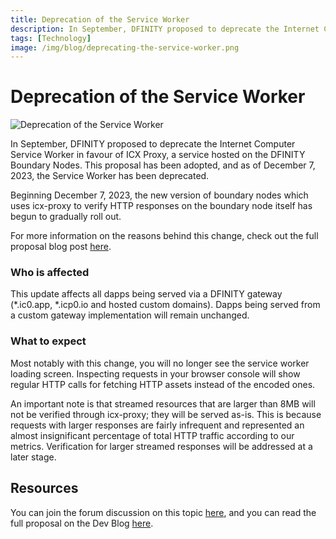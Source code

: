 ```yaml
---
title: Deprecation of the Service Worker
description: In September, DFINITY proposed to deprecate the Internet Computer Service Worker in favorite of ICX Proxy, a service hosted on the DFINITY Boundary Nodes. This proposal has been adopted, and as of December 7, 2023, the Service Worker has been deprecated. 
tags: [Technology]
image: /img/blog/deprecating-the-service-worker.png
---
```


# Deprecation of the Service Worker

![Deprecation of the Service Worker](/img/blog/deprecating-the-service-worker.png)

In September, DFINITY proposed to deprecate the Internet Computer Service Worker in favour of ICX Proxy, a service hosted on the DFINITY Boundary Nodes. This proposal has been adopted, and as of December 7, 2023, the Service Worker has been deprecated. 

Beginning December 7, 2023, the new version of boundary nodes which uses icx-proxy to verify HTTP responses on the boundary node itself has begun to gradually roll out.

For more information on the reasons behind this change, check out the full proposal blog post [here](/blog/features/deprecating-the-service-worker).

### Who is affected

This update affects all dapps being served via a DFINITY gateway (*.ic0.app, *.icp0.io and hosted custom domains). Dapps being served from a custom gateway implementation will remain unchanged.

### What to expect

Most notably with this change, you will no longer see the service worker loading screen. Inspecting requests in your browser console will show regular HTTP calls for fetching HTTP assets instead of the encoded ones.

An important note is that streamed resources that are larger than 8MB will not be verified through icx-proxy; they will be served as-is. This is because requests with larger responses are fairly infrequent and represented an almost insignificant percentage of total HTTP traffic according to our metrics. Verification for larger streamed responses will be addressed at a later stage.

## Resources

You can join the forum discussion on this topic [here](https://forum.dfinity.org/t/deprecating-the-service-worker/23401/6?u=raymondk), and you can read the full proposal on the Dev Blog [here](/blog/features/deprecating-the-service-worker).
